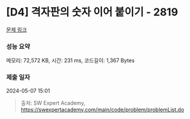 # [D4] 격자판의 숫자 이어 붙이기 - 2819 

[문제 링크](https://swexpertacademy.com/main/code/problem/problemDetail.do?contestProbId=AV7I5fgqEogDFAXB) 

### 성능 요약

메모리: 72,572 KB, 시간: 231 ms, 코드길이: 1,367 Bytes

### 제출 일자

2024-05-07 15:01



> 출처: SW Expert Academy, https://swexpertacademy.com/main/code/problem/problemList.do